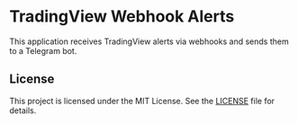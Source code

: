 # TradingView Webhook Alerts

This application receives TradingView alerts via webhooks and sends them to a Telegram bot.

## License

This project is licensed under the MIT License. See the [LICENSE](LICENSE) file for details.
